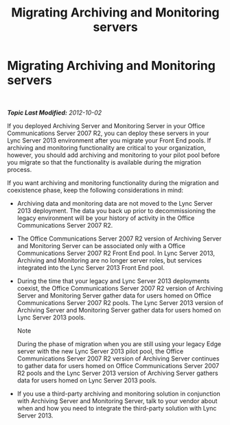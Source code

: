 ﻿---
title: Migrating Archiving and Monitoring servers
TOCTitle: Migrating Archiving and Monitoring servers
ms:assetid: 8d879253-ad76-42b7-8386-e44b110239cf
ms:mtpsurl: https://technet.microsoft.com/en-us/library/JJ688124(v=OCS.15)
ms:contentKeyID: 49733722
ms.date: 07/23/2014
mtps_version: v=OCS.15
---

<div data-xmlns="http://www.w3.org/1999/xhtml">

<div class="topic" data-xmlns="http://www.w3.org/1999/xhtml" data-msxsl="urn:schemas-microsoft-com:xslt" data-cs="http://msdn.microsoft.com/en-us/">

<div data-asp="http://msdn2.microsoft.com/asp">

# Migrating Archiving and Monitoring servers

</div>

<div id="mainSection">

<div id="mainBody">

<span> </span>

_**Topic Last Modified:** 2012-10-02_

If you deployed Archiving Server and Monitoring Server in your Office Communications Server 2007 R2, you can deploy these servers in your Lync Server 2013 environment after you migrate your Front End pools. If archiving and monitoring functionality are critical to your organization, however, you should add archiving and monitoring to your pilot pool before you migrate so that the functionality is available during the migration process.

If you want archiving and monitoring functionality during the migration and coexistence phase, keep the following considerations in mind:

  - Archiving data and monitoring data are not moved to the Lync Server 2013 deployment. The data you back up prior to decommissioning the legacy environment will be your history of activity in the Office Communications Server 2007 R2.

  - The Office Communications Server 2007 R2 version of Archiving Server and Monitoring Server can be associated only with a Office Communications Server 2007 R2 Front End pool. In Lync Server 2013, Archiving and Monitoring are no longer server roles, but services integrated into the Lync Server 2013 Front End pool.

  - During the time that your legacy and Lync Server 2013 deployments coexist, the Office Communications Server 2007 R2 version of Archiving Server and Monitoring Server gather data for users homed on Office Communications Server 2007 R2 pools. The Lync Server 2013 version of Archiving Server and Monitoring Server gather data for users homed on Lync Server 2013 pools.
    
    <div class="alert">
    

    > [!NOTE]
    > During the phase of migration when you are still using your legacy Edge server with the new Lync Server 2013 pilot pool, the Office Communications Server 2007 R2 version of Archiving Server continues to gather data for users homed on Office Communications Server 2007 R2 pools and the Lync Server 2013 version of Archiving Server gathers data for users homed on Lync Server 2013 pools.

    
    </div>

  - If you use a third-party archiving and monitoring solution in conjunction with Archiving Server and Monitoring Server, talk to your vendor about when and how you need to integrate the third-party solution with Lync Server 2013.

</div>

<span> </span>

</div>

</div>

</div>

